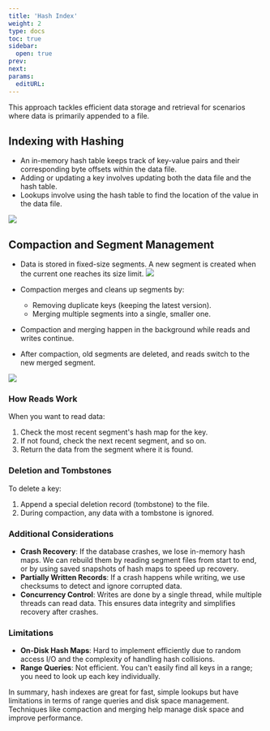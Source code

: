 ```yaml
---
title: 'Hash Index'
weight: 2
type: docs
toc: true
sidebar:
  open: true
prev: 
next:
params:
  editURL:
---
```


This approach tackles efficient data storage and retrieval for scenarios where data is primarily appended to a file.

## Indexing with Hashing

* An in-memory hash table keeps track of key-value pairs and their corresponding byte offsets within the data file.
* Adding or updating a key involves updating both the data file and the hash table.
* Lookups involve using the hash table to find the location of the value in the data file.

![](/dev-docs/database/storage/hash-index.png)

## Compaction and Segment Management

* Data is stored in fixed-size segments. A new segment is created when the current one reaches its size limit.
![](/dev-docs/database/storage/compaction.png)

* Compaction merges and cleans up segments by:
    * Removing duplicate keys (keeping the latest version).
    * Merging multiple segments into a single, smaller one.
* Compaction and merging happen in the background while reads and writes continue.
* After compaction, old segments are deleted, and reads switch to the new merged segment.

![](/dev-docs/database/storage/merging.png)

### How Reads Work

When you want to read data:
1. Check the most recent segment's hash map for the key.
2. If not found, check the next recent segment, and so on.
3. Return the data from the segment where it is found.

### Deletion and Tombstones

To delete a key:
1. Append a special deletion record (tombstone) to the file.
2. During compaction, any data with a tombstone is ignored.

### Additional Considerations

- **Crash Recovery**: If the database crashes, we lose in-memory hash maps. We can rebuild them by reading segment files from start to end, or by using saved snapshots of hash maps to speed up recovery.
- **Partially Written Records**: If a crash happens while writing, we use checksums to detect and ignore corrupted data.
- **Concurrency Control**: Writes are done by a single thread, while multiple threads can read data. This ensures data integrity and simplifies recovery after crashes.

### Limitations

- **On-Disk Hash Maps**: Hard to implement efficiently due to random access I/O and the complexity of handling hash collisions.
- **Range Queries**: Not efficient. You can't easily find all keys in a range; you need to look up each key individually.

In summary, hash indexes are great for fast, simple lookups but have limitations in terms of range queries and disk space management. Techniques like compaction and merging help manage disk space and improve performance.